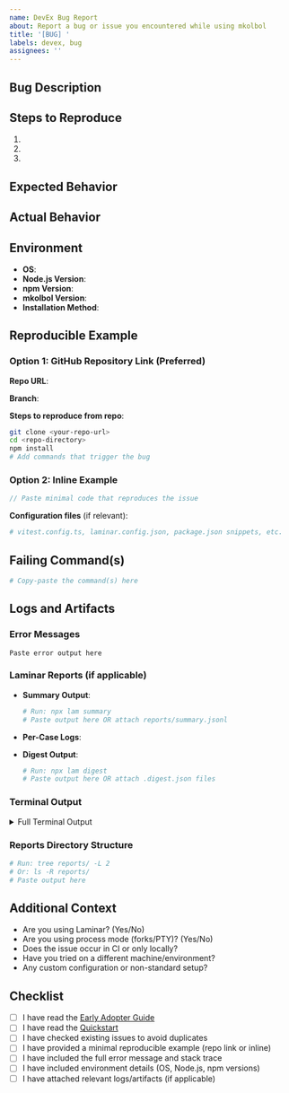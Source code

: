 ```yaml
---
name: DevEx Bug Report
about: Report a bug or issue you encountered while using mkolbol
title: '[BUG] '
labels: devex, bug
assignees: ''
---
```


## Bug Description

<!-- A clear and concise description of what the bug is. -->

## Steps to Reproduce

<!-- Provide minimal steps to reproduce the issue. The fewer steps, the better! -->

1.
2.
3.

## Expected Behavior

<!-- What did you expect to happen? -->

## Actual Behavior

<!-- What actually happened? -->

## Environment

<!-- Please complete the following information -->

- **OS**: <!-- e.g., Ubuntu 22.04, macOS 14.2, Windows 11 -->
- **Node.js Version**: <!-- Run: node --version -->
- **npm Version**: <!-- Run: npm --version -->
- **mkolbol Version**: <!-- Run: npm list mkolbol or check package.json -->
- **Installation Method**: <!-- local npm install, global, npx, GitHub direct? -->

## Reproducible Example

<!-- IMPORTANT: Please provide ONE of the following -->

### Option 1: GitHub Repository Link (Preferred)

<!-- Link to a minimal GitHub repo that reproduces the issue -->

**Repo URL**:

**Branch**:

**Steps to reproduce from repo**:

```bash
git clone <your-repo-url>
cd <repo-directory>
npm install
# Add commands that trigger the bug
```

### Option 2: Inline Example

<!-- If the issue can be reproduced with a small code snippet, paste it here -->

```typescript
// Paste minimal code that reproduces the issue
```

**Configuration files** (if relevant):

```yaml
# vitest.config.ts, laminar.config.json, package.json snippets, etc.
```

## Failing Command(s)

<!-- Provide the exact command(s) you ran that triggered the bug -->

```bash
# Copy-paste the command(s) here
```

## Logs and Artifacts

### Error Messages

<!-- Paste the FULL error message and stack trace below -->

```
Paste error output here
```

### Laminar Reports (if applicable)

<!-- If you ran tests with Laminar, please attach or link the following: -->

- **Summary Output**:

  ```bash
  # Run: npx lam summary
  # Paste output here OR attach reports/summary.jsonl
  ```

- **Per-Case Logs**:
  <!-- Attach relevant .jsonl files from reports/<suite>/<case>.jsonl -->
  <!-- Or share the reports/ directory as a zip file -->

- **Digest Output**:
  ```bash
  # Run: npx lam digest
  # Paste output here OR attach .digest.json files
  ```

### Terminal Output

<!-- Paste full stderr/stdout from the failing command -->

<details>
<summary>Full Terminal Output</summary>

```
Paste full terminal output here (stdout + stderr)
```

</details>

### Reports Directory Structure

<!-- If you have a reports/ directory, show its structure -->

```bash
# Run: tree reports/ -L 2
# Or: ls -R reports/
# Paste output here
```

## Additional Context

<!-- Add any other context about the problem here -->

- Are you using Laminar? (Yes/No)
- Are you using process mode (forks/PTY)? (Yes/No)
- Does the issue occur in CI or only locally?
- Have you tried on a different machine/environment?
- Any custom configuration or non-standard setup?

## Checklist

<!-- Please confirm the following before submitting -->

- [ ] I have read the [Early Adopter Guide](https://github.com/anteew/mkolbol/blob/main/docs/devex/early-adopter-guide.md)
- [ ] I have read the [Quickstart](https://github.com/anteew/mkolbol#quickstart)
- [ ] I have checked existing issues to avoid duplicates
- [ ] I have provided a minimal reproducible example (repo link or inline)
- [ ] I have included the full error message and stack trace
- [ ] I have included environment details (OS, Node.js, npm versions)
- [ ] I have attached relevant logs/artifacts (if applicable)
